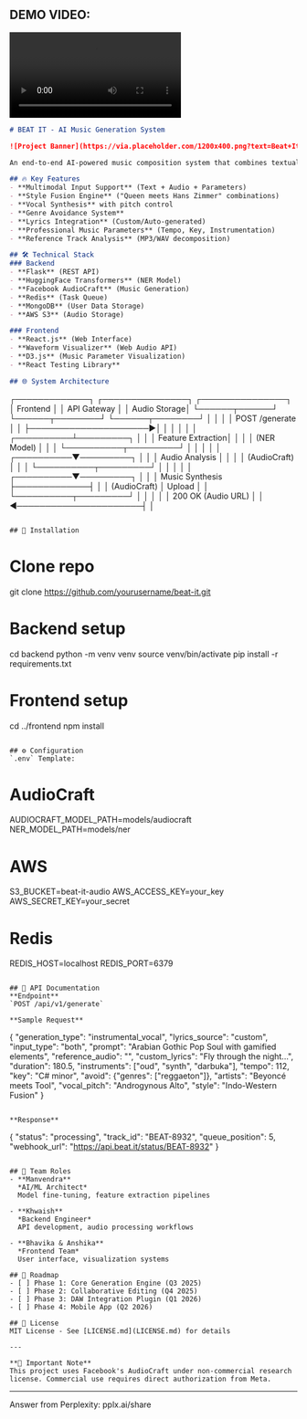 
## DEMO VIDEO:
<video controls src="WhatsApp Video 2025-04-17 at 4.29.37 PM.mp4" title="Title"></video>
```markdown
# BEAT IT - AI Music Generation System

![Project Banner](https://via.placeholder.com/1200x400.png?text=Beat+It+AI+Music+Generator)

An end-to-end AI-powered music composition system that combines textual descriptions, audio references, and musical parameters to generate custom tracks.

## 🔥 Key Features
- **Multimodal Input Support** (Text + Audio + Parameters)
- **Style Fusion Engine** ("Queen meets Hans Zimmer" combinations)
- **Vocal Synthesis** with pitch control
- **Genre Avoidance System**
- **Lyrics Integration** (Custom/Auto-generated)
- **Professional Music Parameters** (Tempo, Key, Instrumentation)
- **Reference Track Analysis** (MP3/WAV decomposition)

## 🛠 Technical Stack
### Backend
- **Flask** (REST API)
- **HuggingFace Transformers** (NER Model)
- **Facebook AudioCraft** (Music Generation)
- **Redis** (Task Queue)
- **MongoDB** (User Data Storage)
- **AWS S3** (Audio Storage)

### Frontend
- **React.js** (Web Interface)
- **Waveform Visualizer** (Web Audio API)
- **D3.js** (Music Parameter Visualization)
- **React Testing Library**

## 🌐 System Architecture
```
┌─────────────┐       ┌───────────────┐       ┌───────────────┐
│   Frontend  │       │  API Gateway  │       │  Audio Storage│
└──────┬──────┘       └──────┬────────┘       └──────┬────────┘
       │                      │                       │
       │ POST /generate       │                       │
       ├─────────────────────►│                       │
       │                      │                       │
       │           ┌──────────┴─────────┐             │
       │           │  Feature Extraction│             │
       │           │  (NER Model)       │             │
       │           └──────────┬─────────┘             │
       │                      │                       │
       │           ┌──────────▼─────────┐             │
       │           │ Audio Analysis     │             │
       │           │ (AudioCraft)       │             │
       │           └──────────┬─────────┘             │
       │                      │                       │
       │           ┌──────────▼─────────┐             │
       │           │ Music Synthesis    ├─────────────┤
       │           │ (AudioCraft)       │   Upload    │
       │           └──────────┬─────────┘             │
       │                      │                       │
       │ 200 OK (Audio URL)   │                       │
       ◄──────────────────────┤                       │
                              

```

## 🚀 Installation
```
# Clone repo
git clone https://github.com/yourusername/beat-it.git

# Backend setup
cd backend
python -m venv venv
source venv/bin/activate
pip install -r requirements.txt

# Frontend setup
cd ../frontend
npm install
```

## ⚙ Configuration
`.env` Template:
```
# AudioCraft
AUDIOCRAFT_MODEL_PATH=models/audiocraft
NER_MODEL_PATH=models/ner

# AWS
S3_BUCKET=beat-it-audio
AWS_ACCESS_KEY=your_key
AWS_SECRET_KEY=your_secret

# Redis
REDIS_HOST=localhost
REDIS_PORT=6379
```

## 📡 API Documentation
**Endpoint**  
`POST /api/v1/generate`

**Sample Request**
```
{
  "generation_type": "instrumental_vocal",
  "lyrics_source": "custom",
  "input_type": "both",
  "prompt": "Arabian Gothic Pop Soul with gamified elements",
  "reference_audio": "",
  "custom_lyrics": "Fly through the night...",
  "duration": 180.5,
  "instruments": ["oud", "synth", "darbuka"],
  "tempo": 112,
  "key": "C# minor",
  "avoid": {"genres": ["reggaeton"]},
  "artists": "Beyoncé meets Tool",
  "vocal_pitch": "Androgynous Alto",
  "style": "Indo-Western Fusion"
}
```

**Response**
```
{
  "status": "processing",
  "track_id": "BEAT-8932",
  "queue_position": 5,
  "webhook_url": "https://api.beat.it/status/BEAT-8932"
}
```

## 👥 Team Roles
- **Manvendra**  
  *AI/ML Architect*  
  Model fine-tuning, feature extraction pipelines

- **Khwaish**  
  *Backend Engineer*  
  API development, audio processing workflows

- **Bhavika & Anshika**  
  *Frontend Team*  
  User interface, visualization systems

## 📍 Roadmap
- [ ] Phase 1: Core Generation Engine (Q3 2025)
- [ ] Phase 2: Collaborative Editing (Q4 2025) 
- [ ] Phase 3: DAW Integration Plugin (Q1 2026)
- [ ] Phase 4: Mobile App (Q2 2026)

## 📜 License
MIT License - See [LICENSE.md](LICENSE.md) for details

---

**🚨 Important Note**  
This project uses Facebook's AudioCraft under non-commercial research license. Commercial use requires direct authorization from Meta.
```

---
Answer from Perplexity: pplx.ai/share